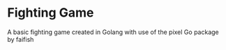 # Fighting Game
A basic fighting game created in Golang with use of the pixel Go package by faifish
